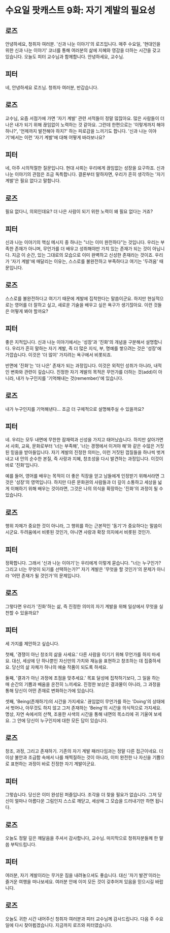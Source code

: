 # 수요일 팟캐스트 9화: 자기 계발의 필요성

## 로즈
안녕하세요, 청취자 여러분. '신과 나눈 이야기'의 로즈입니다. 매주 수요일, '현대인을 위한 신과 나눈 이야기' 코너를 통해 여러분의 삶에 지혜와 영감을 더하는 시간을 갖고 있습니다. 오늘도 피터 교수님과 함께합니다. 안녕하세요, 교수님.

## 피터
네, 안녕하세요 로즈님. 청취자 여러분, 반갑습니다.

## 로즈
교수님, 요즘 서점가에 가면 '자기 계발' 관련 서적들이 정말 많잖아요. 많은 사람들이 더 나은 내가 되기 위해 끊임없이 노력하는 것 같아요. 그런데 한편으로는 '이렇게까지 해야 하나?', '언제까지 발전해야 하지?' 하는 피로감을 느끼기도 합니다. '신과 나눈 이야기'에서는 이런 '자기 계발'에 대해 어떻게 바라보나요?

## 피터
네, 아주 시의적절한 질문입니다. 현대 사회는 우리에게 끊임없는 성장을 요구하죠. 신과 나눈 이야기의 관점은 조금 독특합니다. 결론부터 말하자면, 우리가 흔히 생각하는 '자기 계발'은 필요 없다고 말합니다.

## 로즈
필요 없다니, 의외인데요? 더 나은 사람이 되기 위한 노력이 왜 필요 없다는 거죠?

## 피터
신과 나눈 이야기의 핵심 메시지 중 하나는 "너는 이미 완전하다"는 것입니다. 우리는 부족한 존재가 아니며, 무언가를 더 배우고 성취해야만 가치 있는 존재가 되는 것이 아닙니다. 지금 이 순간, 있는 그대로의 모습으로 이미 완벽하고 신성한 존재라는 것이죠. 우리가 '자기 계발'에 매달리는 이유는, 스스로를 불완전하고 부족하다고 여기는 '두려움' 때문입니다.

## 로즈
스스로를 불완전하다고 여기기 때문에 계발에 집착한다는 말씀이군요. 하지만 현실적으로는 영어를 더 잘하고 싶고, 새로운 기술을 배우고 싶은 욕구가 생기잖아요. 이런 것들은 어떻게 봐야 할까요?

## 피터
좋은 지적입니다. 신과 나눈 이야기에서는 '성장'과 '진화'의 개념을 구분해서 설명합니다. 우리가 흔히 말하는 자기 계발, 즉 더 많은 지식, 부, 명예를 쌓으려는 것은 '성장'에 가깝습니다. 이것은 '더 많이' 가지려는 욕구에서 비롯되죠.

반면에 '진화'는 '더 나은' 존재가 되는 과정입니다. 이것은 외적인 성취가 아니라, 내적인 변화와 관련이 깊습니다. 진정한 자기 계발의 목적은 무언가를 더하는 것(add)이 아니라, 내가 누구인지를 '기억해내는 것(remember)'에 있습니다.

## 로즈
내가 누구인지를 기억해낸다... 조금 더 구체적으로 설명해주실 수 있을까요?

## 피터
네. 우리는 모두 내면에 무한한 잠재력과 신성을 가지고 태어났습니다. 하지만 살아가면서 사회, 교육, 문화로부터 '너는 부족해', '너는 경쟁에서 이겨야 해'와 같은 수많은 거짓된 믿음을 받아들입니다. 자기 계발의 진정한 의미는, 이런 거짓된 껍질들을 하나씩 벗겨내고 내 안의 순수한 본질, 즉 사랑과 지혜, 창조성을 다시 발견하는 과정입니다. 이것이 바로 '진화'입니다.

예를 들어, 영어를 배우는 목적이 더 좋은 직장을 얻고 남들에게 인정받기 위해서라면 그것은 '성장'의 영역입니다. 하지만 다른 문화권의 사람들과 더 깊이 소통하고 세상을 넓게 이해하기 위해 배우는 것이라면, 그것은 나의 의식을 확장하는 '진화'의 과정이 될 수 있습니다.

## 로즈
행위 자체가 중요한 것이 아니라, 그 행위를 하는 근본적인 '동기'가 중요하다는 말씀이시군요. 두려움에서 비롯된 것인가, 아니면 사랑과 확장 의지에서 비롯된 것인가.

## 피터
정확합니다. 그래서 '신과 나눈 이야기'는 우리에게 이렇게 묻습니다. "너는 누구인가? 그리고 너는 무엇이 되기를 선택하는가?" 자기 계발은 '무엇을 할 것인가'의 문제가 아니라 '어떤 존재가 될 것인가'의 문제입니다.

## 로즈
그렇다면 우리가 '진화'하는 삶, 즉 진정한 의미의 자기 계발을 위해 일상에서 무엇을 실천할 수 있을까요?

## 피터
세 가지를 제안하고 싶습니다.

첫째, '경쟁이 아닌 창조의 삶을 사세요.' 다른 사람을 이기기 위해 무언가를 하지 마세요. 대신, 세상에 단 하나뿐인 자신만의 가치와 재능을 표현하고 창조하는 데 집중하세요. 당신의 삶 자체가 하나의 예술 작품이 되도록 하세요.

둘째, '결과가 아닌 과정에 초점을 맞추세요.' 목표 달성에 집착하기보다, 그 일을 하는 매 순간의 기쁨과 배움을 온전히 느끼세요. 진정한 보상은 결과물이 아니라, 그 과정을 통해 당신이 어떤 존재로 변화하는가에 있습니다.

셋째, 'Being(존재하기)의 시간을 가지세요.' 끊임없이 무언가를 하는 'Doing'의 상태에서 벗어나, 아무것도 하지 않고 그저 존재하는 'Being'의 시간을 의식적으로 가지세요. 명상, 자연 속에서의 산책, 조용한 사색의 시간을 통해 내면의 목소리에 귀 기울여 보세요. 그 안에 당신이 누구인지에 대한 모든 답이 있습니다.

## 로즈
창조, 과정, 그리고 존재하기. 기존의 자기 계발 패러다임과는 정말 다른 접근이네요. 더 이상 불안과 조급함 속에서 나를 채찍질하는 것이 아니라, 이미 완전한 나 자신을 기쁨으로 표현하는 과정이 바로 진정한 자기 계발이군요.

## 피터
그렇습니다. 당신은 이미 완성된 퍼즐입니다. 조각을 더 찾을 필요가 없습니다. 그저 당신이 얼마나 아름다운 그림인지 스스로 깨닫고, 세상에 그 모습을 드러내기만 하면 됩니다.

## 로즈
오늘도 정말 깊은 깨달음을 주셔서 감사합니다, 교수님. 마지막으로 청취자분들께 한 말씀 부탁드립니다.

## 피터
여러분, 자기 계발이라는 무거운 짐을 내려놓으셔도 좋습니다. 대신 '자기 발견'이라는 즐거운 여행을 떠나보세요. 여러분 안에 이미 모든 것이 갖추어져 있음을 믿으시길 바랍니다.

## 로즈
오늘도 귀한 시간 내어주신 청취자 여러분과 피터 교수님께 감사드립니다. 다음 주 수요일에 다시 찾아뵙겠습니다. 지금까지 로즈와 피터였습니다. 
